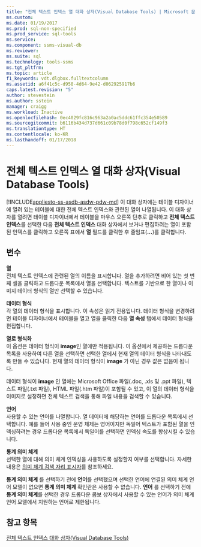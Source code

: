 ```yaml
---
title: "전체 텍스트 인덱스 열 대화 상자(Visual Database Tools) | Microsoft 문서"
ms.custom: 
ms.date: 01/19/2017
ms.prod: sql-non-specified
ms.prod_service: sql-tools
ms.service: 
ms.component: ssms-visual-db
ms.reviewer: 
ms.suite: sql
ms.technology: tools-ssms
ms.tgt_pltfrm: 
ms.topic: article
f1_keywords: vdt.dlgbox.fulltextcolumn
ms.assetid: a6f41c5c-d950-4d64-9e42-d062925917b6
caps.latest.revision: "5"
author: stevestein
ms.author: sstein
manager: craigg
ms.workload: Inactive
ms.openlocfilehash: 0ec4029fc816c963a2a0ac5ddc61ffc354e50589
ms.sourcegitcommit: b6116b434d737d661c09b78d0f798c652cf149f3
ms.translationtype: HT
ms.contentlocale: ko-KR
ms.lasthandoff: 01/17/2018
---
```

# <a name="full-text-index-columns-dialog-box-visual-database-tools"></a>전체 텍스트 인덱스 열 대화 상자(Visual Database Tools)
[!INCLUDE[appliesto-ss-asdb-asdw-pdw-md](../../includes/appliesto-ss-asdb-asdw-pdw-md.md)] 이 대화 상자에는 테이블 디자이너에 열려 있는 테이블에 대한 전체 텍스트 인덱스와 관련된 열이 나열됩니다. 이 대화 상자를 열려면 테이블 디자이너에서 테이블을 마우스 오른쪽 단추로 클릭하고 **전체 텍스트 인덱스**를 선택한 다음 **전체 텍스트 인덱스** 대화 상자에서 보거나 편집하려는 열이 포함된 인덱스를 클릭하고 오른쪽 표에서 **열** 필드를 클릭한 후 줄임표(**...**)를 클릭합니다.  
  
## <a name="options"></a>변수  
**열**  
전체 텍스트 인덱스에 관련된 열의 이름을 표시합니다. 열을 추가하려면 비어 있는 첫 번째 셀을 클릭하고 드롭다운 목록에서 열을 선택합니다. 텍스트를 기반으로 한 열이나 이미지 데이터 형식의 열만 선택할 수 있습니다.  
  
**데이터 형식**  
각 열의 데이터 형식을 표시합니다. 이 속성은 읽기 전용입니다. 데이터 형식을 변경하려면 테이블 디자이너에서 테이블을 열고 열을 클릭한 다음 **열 속성** 탭에서 데이터 형식을 편집합니다.  
  
**열로 형식화**  
이 옵션은 데이터 형식이 **image**인 열에만 적용됩니다. 이 옵션에서 제공하는 드롭다운 목록을 사용하여 다른 열을 선택하면 선택한 열에서 현재 열의 데이터 형식을 나타내도록 만들 수 있습니다. 현재 열의 데이터 형식이 **image** 가 아닌 경우 값은 없음이 됩니다.  
  
데이터 형식이 **image** 인 열에는 Microsoft Office 파일(.doc, .xls 및 .ppt 파일), 텍스트 파일(.txt 파일), HTML 파일(.htm 파일)이 포함될 수 있고, 이 열의 데이터 형식을 이미지로 설정하면 전체 텍스트 검색을 통해 파일 내용을 검색할 수 있습니다.  
  
**언어**  
사용할 수 있는 언어를 나열합니다. 열 데이터에 해당하는 언어를 드롭다운 목록에서 선택합니다. 예를 들어 사용 중인 운영 체제는 영어이지만 독일어 텍스트가 포함된 열을 인덱싱하려는 경우 드롭다운 목록에서 독일어를 선택하면 인덱싱 속도를 향상시킬 수 있습니다.  
  
**통계 의미 체계**  
선택한 열에 대해 의미 체계 인덱싱을 사용하도록 설정할지 여부를 선택합니다. 자세한 내용은 [의미 체계 검색 자리 표시자](http://msdn.microsoft.com/en-us/cd8faa9d-07db-420d-93f4-a2ea7c974b97)를 참조하세요.  
  
**통계 의미 체계** 를 선택하기 전에 **언어**를 선택했으며 선택한 언어에 연결된 의미 체계 언어 모델이 없으면 **통계 의미 체계** 확인란은 사용할 수 없습니다. **언어** 를 선택하기 전에 **통계 의미 체계**를 선택한 경우 드롭다운 콤보 상자에서 사용할 수 있는 언어가 의미 체계 언어 모델에서 지원하는 언어로 제한됩니다.  
  
## <a name="see-also"></a>참고 항목  
[전체 텍스트 인덱스 대화 상자&#40;Visual Database Tools&#41;](../../ssms/visual-db-tools/full-text-index-dialog-box-visual-database-tools.md)  
  
